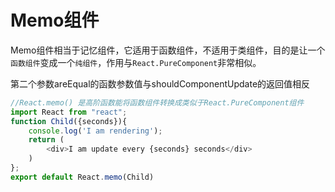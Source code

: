 # Memo组件
Memo组件相当于记忆组件，它适用于函数组件，不适用于类组件，目的是让一个`函数组件`变成一个`纯组件`，作用与`React.PureComponent`非常相似。

第二个参数areEqual的函数参数值与shouldComponentUpdate的返回值相反


```javascript
//React.memo() 是高阶函数能将函数组件转换成类似于React.PureComponent组件
import React from "react";
function Child({seconds}){
    console.log('I am rendering');
    return (
        <div>I am update every {seconds} seconds</div>
    )
};
export default React.memo(Child)
```

